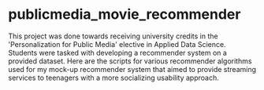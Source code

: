 # publicmedia_movie_recommender
This project was done towards receiving university credits in the 'Personalization for Public Media' elective in Applied Data Science. Students were tasked with developing a recommender system on a provided dataset. Here are the scripts for various recommender algorithms used for my mock-up recommender system that aimed to provide streaming services to teenagers with a more socializing usability approach.
